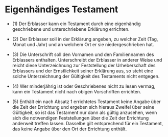 # Eigenhändiges Testament

- (1) Der Erblasser kann ein Testament durch eine eigenhändig geschriebene und unterschriebene Erklärung errichten.

- (2) Der Erblasser soll in der Erklärung angeben, zu welcher Zeit (Tag, Monat und Jahr) und an welchem Ort er sie niedergeschrieben hat.

- (3) Die Unterschrift soll den Vornamen und den Familiennamen des Erblassers enthalten. Unterschreibt der Erblasser in anderer Weise und reicht diese Unterzeichnung zur Feststellung der Urheberschaft des Erblassers und der Ernstlichkeit seiner Erklärung aus, so steht eine solche Unterzeichnung der Gültigkeit des Testaments nicht entgegen.

- (4) Wer minderjährig ist oder Geschriebenes nicht zu lesen vermag, kann ein Testament nicht nach obigen Vorschriften errichten.

- (5) Enthält ein nach Absatz 1 errichtetes Testament keine Angabe über die Zeit der Errichtung und ergeben sich hieraus Zweifel über seine Gültigkeit, so ist das Testament nur dann als gültig anzusehen, wenn sich die notwendigen Feststellungen über die Zeit der Errichtung anderweit treffen lassen. Dasselbe gilt entsprechend für ein Testament, das keine Angabe über den Ort der Errichtung enthält.

